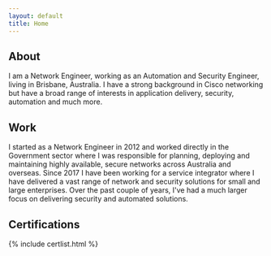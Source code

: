 ```yaml
---
layout: default
title: Home
---
```


## About

I am a Network Engineer, working as an Automation and Security Engineer, living in Brisbane, Australia. I have a strong background in Cisco networking but have a broad range of interests in application delivery, security, automation and much more. 

## Work

I started as a Network Engineer in 2012 and worked directly in the Government sector where I was responsible for planning, deploying and maintaining highly available, secure networks across Australia and overseas. Since 2017 I have been working for a service integrator where I have delivered a vast range of network and security solutions for small and large enterprises. Over the past couple of years, I've had a much larger focus on delivering security and automated solutions. 

## Certifications

{% include certlist.html %}
